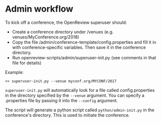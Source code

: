 # Admin workflow
To kick off a conference, the OpenReview superuser should:
- Create a conference directory under /venues (e.g. venues/MyConference.org/2018)
- Copy the file /admin/conference-template/config.properties and fill it in with conference-specific variables. Then save it in the conference directory.
- Run openreview-scripts/admin/superuser-init.py (see comments in that file for details)

Example:

```
>> superuser-init.py --venue myconf.org/MYCONF/2017
```

`superuser-init.py` will automatically look for a file called config.properties in the directory specified by the `--venue` argument. You can specify a .properties file by passing it into the `--config` argument.

The script will generate a python script called `python/admin-init.py` in the conference's directory. This is used to initiate the conference.
